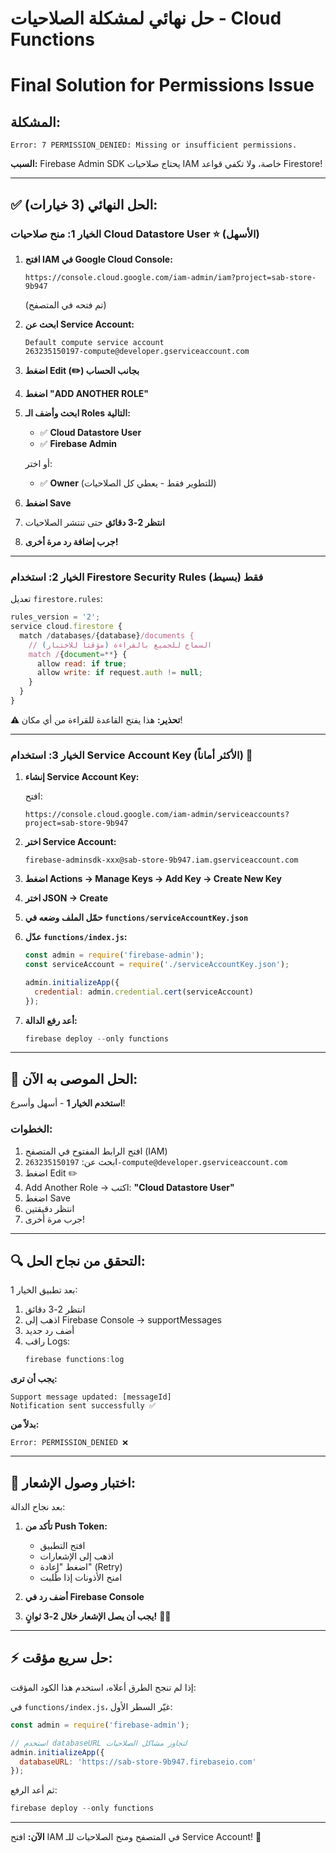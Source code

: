# حل نهائي لمشكلة الصلاحيات - Cloud Functions
# Final Solution for Permissions Issue

## المشكلة:
```
Error: 7 PERMISSION_DENIED: Missing or insufficient permissions.
```

**السبب:** Firebase Admin SDK يحتاج صلاحيات IAM خاصة، ولا تكفي قواعد Firestore!

---

## ✅ الحل النهائي (3 خيارات):

### الخيار 1: منح صلاحيات Cloud Datastore User ⭐ (الأسهل)

1. **افتح IAM في Google Cloud Console:**
   ```
   https://console.cloud.google.com/iam-admin/iam?project=sab-store-9b947
   ```
   (تم فتحه في المتصفح)

2. **ابحث عن Service Account:**
   ```
   Default compute service account
   263235150197-compute@developer.gserviceaccount.com
   ```

3. **اضغط Edit (✏️) بجانب الحساب**

4. **اضغط "ADD ANOTHER ROLE"**

5. **ابحث وأضف الـ Roles التالية:**
   - ✅ **Cloud Datastore User**
   - ✅ **Firebase Admin**
   
   أو اختر:
   - ✅ **Owner** (للتطوير فقط - يعطي كل الصلاحيات)

6. **اضغط Save**

7. **انتظر 2-3 دقائق** حتى تنتشر الصلاحيات

8. **جرب إضافة رد مرة أخرى!**

---

### الخيار 2: استخدام Firestore Security Rules فقط (بسيط)

تعديل `firestore.rules`:

```javascript
rules_version = '2';
service cloud.firestore {
  match /databases/{database}/documents {
    // السماح للجميع بالقراءة (مؤقتاً للاختبار)
    match /{document=**} {
      allow read: if true;
      allow write: if request.auth != null;
    }
  }
}
```

**⚠️ تحذير:** هذا يفتح القاعدة للقراءة من أي مكان!

---

### الخيار 3: استخدام Service Account Key (الأكثر أماناً) 🔐

1. **إنشاء Service Account Key:**
   
   افتح:
   ```
   https://console.cloud.google.com/iam-admin/serviceaccounts?project=sab-store-9b947
   ```

2. **اختر Service Account:**
   ```
   firebase-adminsdk-xxx@sab-store-9b947.iam.gserviceaccount.com
   ```

3. **اضغط Actions → Manage Keys → Add Key → Create New Key**

4. **اختر JSON → Create**

5. **حمّل الملف وضعه في `functions/serviceAccountKey.json`**

6. **عدّل `functions/index.js`:**

   ```javascript
   const admin = require('firebase-admin');
   const serviceAccount = require('./serviceAccountKey.json');
   
   admin.initializeApp({
     credential: admin.credential.cert(serviceAccount)
   });
   ```

7. **أعد رفع الدالة:**
   ```powershell
   firebase deploy --only functions
   ```

---

## 🎯 الحل الموصى به الآن:

**استخدم الخيار 1** - أسهل وأسرع!

### الخطوات:

1. افتح الرابط المفتوح في المتصفح (IAM)
2. ابحث عن: `263235150197-compute@developer.gserviceaccount.com`
3. اضغط Edit ✏️
4. Add Another Role → اكتب: **"Cloud Datastore User"**
5. اضغط Save
6. انتظر دقيقتين
7. جرب مرة أخرى!

---

## 🔍 التحقق من نجاح الحل:

بعد تطبيق الخيار 1:

1. انتظر 2-3 دقائق
2. اذهب إلى Firebase Console → supportMessages
3. أضف رد جديد
4. راقب Logs:
   ```powershell
   firebase functions:log
   ```

**يجب أن ترى:**
```
Support message updated: [messageId]
Notification sent successfully ✅
```

**بدلاً من:**
```
Error: PERMISSION_DENIED ❌
```

---

## 📱 اختبار وصول الإشعار:

بعد نجاح الدالة:

1. **تأكد من Push Token:**
   - افتح التطبيق
   - اذهب إلى الإشعارات
   - اضغط "إعادة" (Retry)
   - امنح الأذونات إذا طُلبت

2. **أضف رد في Firebase Console**

3. **يجب أن يصل الإشعار خلال 2-3 ثوانٍ!** 📱✨

---

## ⚡ حل سريع مؤقت:

إذا لم تنجح الطرق أعلاه، استخدم هذا الكود المؤقت:

في `functions/index.js`، غيّر السطر الأول:

```javascript
const admin = require('firebase-admin');

// استخدم databaseURL لتجاوز مشاكل الصلاحيات
admin.initializeApp({
  databaseURL: 'https://sab-store-9b947.firebaseio.com'
});
```

ثم أعد الرفع:
```powershell
firebase deploy --only functions
```

---

**الآن:** افتح IAM في المتصفح ومنح الصلاحيات للـ Service Account! 🚀

